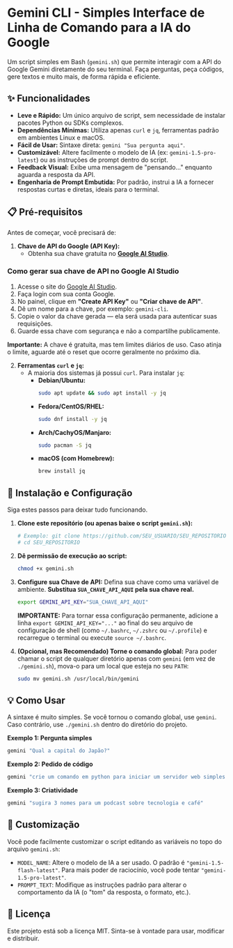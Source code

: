 # Gemini CLI - Simples Interface de Linha de Comando para a IA do Google

Um script simples em Bash (`gemini.sh`) que permite interagir com a API do Google Gemini diretamente do seu terminal. Faça perguntas, peça códigos, gere textos e muito mais, de forma rápida e eficiente.

## ✨ Funcionalidades

- **Leve e Rápido:** Um único arquivo de script, sem necessidade de instalar pacotes Python ou SDKs complexos.
- **Dependências Mínimas:** Utiliza apenas `curl` e `jq`, ferramentas padrão em ambientes Linux e macOS.
- **Fácil de Usar:** Sintaxe direta: `gemini "Sua pergunta aqui"`.
- **Customizável:** Altere facilmente o modelo de IA (ex: `gemini-1.5-pro-latest`) ou as instruções de prompt dentro do script.
- **Feedback Visual:** Exibe uma mensagem de "pensando..." enquanto aguarda a resposta da API.
- **Engenharia de Prompt Embutida:** Por padrão, instrui a IA a fornecer respostas curtas e diretas, ideais para o terminal.

## 📋 Pré-requisitos

Antes de começar, você precisará de:

1.  **Chave de API do Google (API Key):**
    - Obtenha sua chave gratuita no **[Google AI Studio](https://aistudio.google.com/app/apikey)**.

  ### Como gerar sua chave de API no Google AI Studio

1. Acesse o site do [Google AI Studio](https://aistudio.google.com/app/apikey).
2. Faça login com sua conta Google.
3. No painel, clique em **"Create API Key"** ou **"Criar chave de API"**.
4. Dê um nome para a chave, por exemplo: `gemini-cli`.
5. Copie o valor da chave gerada — ela será usada para autenticar suas requisições.
6. Guarde essa chave com segurança e não a compartilhe publicamente.

**Importante:** A chave é gratuita, mas tem limites diários de uso. Caso atinja o limite, aguarde até o reset que ocorre geralmente no próximo dia.

2.  **Ferramentas `curl` e `jq`:**
    - A maioria dos sistemas já possui `curl`. Para instalar `jq`:
      - **Debian/Ubuntu:**
        ```bash
        sudo apt update && sudo apt install -y jq
        ```
      - **Fedora/CentOS/RHEL:**
        ```bash
        sudo dnf install -y jq
        ```
      - **Arch/CachyOS/Manjaro:**
        ```bash
        sudo pacman -S jq
        ```
      - **macOS (com Homebrew):**
        ```bash
        brew install jq
        ```

## 🚀 Instalação e Configuração

Siga estes passos para deixar tudo funcionando.

1.  **Clone este repositório (ou apenas baixe o script `gemini.sh`):**
    ```bash
    # Exemplo: git clone https://github.com/SEU_USUARIO/SEU_REPOSITORIO.git
    # cd SEU_REPOSITORIO
    ```

2.  **Dê permissão de execução ao script:**
    ```bash
    chmod +x gemini.sh
    ```

3.  **Configure sua Chave de API:**
    Defina sua chave como uma variável de ambiente. **Substitua `SUA_CHAVE_API_AQUI` pela sua chave real.**
    ```bash
    export GEMINI_API_KEY="SUA_CHAVE_API_AQUI"
    ```
    **IMPORTANTE:** Para tornar essa configuração permanente, adicione a linha `export GEMINI_API_KEY="..."` ao final do seu arquivo de configuração de shell (como `~/.bashrc`, `~/.zshrc` ou `~/.profile`) e recarregue o terminal ou execute `source ~/.bashrc`.

4.  **(Opcional, mas Recomendado) Torne o comando global:**
    Para poder chamar o script de qualquer diretório apenas com `gemini` (em vez de `./gemini.sh`), mova-o para um local que esteja no seu `PATH`:
    ```bash
    sudo mv gemini.sh /usr/local/bin/gemini
    ```

## 💡 Como Usar

A sintaxe é muito simples. Se você tornou o comando global, use `gemini`. Caso contrário, use `./gemini.sh` dentro do diretório do projeto.

**Exemplo 1: Pergunta simples**
```bash
gemini "Qual a capital do Japão?"
```

**Exemplo 2: Pedido de código**
```bash
gemini "crie um comando em python para iniciar um servidor web simples na porta 8000"
```

**Exemplo 3: Criatividade**
```bash
gemini "sugira 3 nomes para um podcast sobre tecnologia e café"
```

## 🔧 Customização

Você pode facilmente customizar o script editando as variáveis no topo do arquivo `gemini.sh`:

-   `MODEL_NAME`: Altere o modelo de IA a ser usado. O padrão é `"gemini-1.5-flash-latest"`. Para mais poder de raciocínio, você pode tentar `"gemini-1.5-pro-latest"`.
-   `PROMPT_TEXT`: Modifique as instruções padrão para alterar o comportamento da IA (o "tom" da resposta, o formato, etc.).

## 📄 Licença

Este projeto está sob a licença MIT. Sinta-se à vontade para usar, modificar e distribuir.
